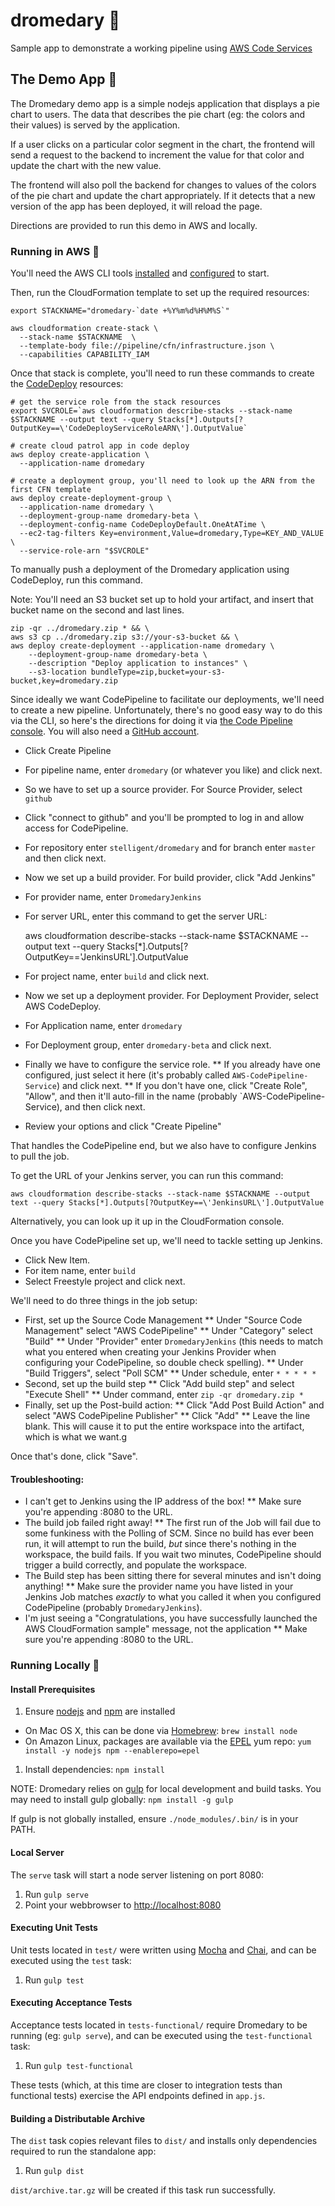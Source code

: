 # dromedary :dromedary_camel:
Sample app to demonstrate a working pipeline using [AWS Code Services](https://aws.amazon.com/awscode/)

## The Demo App :dromedary_camel:

The Dromedary demo app is a simple nodejs application that displays a pie chart to users. The data that
describes the pie chart (eg: the colors and their values) is served by the application.

If a user clicks on a particular color segment in the chart, the frontend will send a request to the
backend to increment the value for that color and update the chart with the new value.

The frontend will also poll the backend for changes to values of the colors of the pie chart and update the chart
appropriately. If it detects that a new version of the app has been deployed, it will reload the page.

Directions are provided to run this demo in AWS and locally. 

### Running in AWS :dromedary_camel:

You'll need the AWS CLI tools [installed](https://aws.amazon.com/cli/) and [configured](http://docs.aws.amazon.com/cli/latest/userguide/cli-chap-getting-started.html) to start.

Then, run the CloudFormation template to set up the required resources:

    export STACKNAME="dromedary-`date +%Y%m%d%H%M%S`"

    aws cloudformation create-stack \
      --stack-name $STACKNAME  \
      --template-body file://pipeline/cfn/infrastructure.json \
      --capabilities CAPABILITY_IAM

Once that stack is complete, you'll need to run these commands to create the [CodeDeploy](https://aws.amazon.com/codedeploy/) resources:

    # get the service role from the stack resources
    export SVCROLE=`aws cloudformation describe-stacks --stack-name $STACKNAME --output text --query Stacks[*].Outputs[?OutputKey==\'CodeDeployServiceRoleARN\'].OutputValue`

    # create cloud patrol app in code deploy
    aws deploy create-application \
      --application-name dromedary

    # create a deployment group, you'll need to look up the ARN from the first CFN template
    aws deploy create-deployment-group \
      --application-name dromedary \
      --deployment-group-name dromedary-beta \
      --deployment-config-name CodeDeployDefault.OneAtATime \
      --ec2-tag-filters Key=environment,Value=dromedary,Type=KEY_AND_VALUE \
      --service-role-arn "$SVCROLE"

To manually push a deployment of the Dromedary application using CodeDeploy, run this command. 

Note: You'll need an S3 bucket set up to hold your artifact, and insert that bucket name on the second and last lines.

    zip -qr ../dromedary.zip * && \
    aws s3 cp ../dromedary.zip s3://your-s3-bucket && \
    aws deploy create-deployment --application-name dromedary \
        --deployment-group-name dromedary-beta \
        --description "Deploy application to instances" \
        --s3-location bundleType=zip,bucket=your-s3-bucket,key=dromedary.zip

Since ideally we want CodePipeline to facilitate our deployments, we'll need to create a new pipeline. Unfortunately, there's no good easy way to do this via the CLI, so here's the directions for doing it via [the Code Pipeline console](https://console.aws.amazon.com/codepipeline/home?region=us-east-1#/dashboard). You will also need a [GitHub account](https://www.github.com).

* Click Create Pipeline
* For pipeline name, enter `dromedary` (or whatever you like) and click next.
* So we have to set up a source provider. For Source Provider, select `github`
* Click "connect to github" and you'll be prompted to log in and allow access for CodePipeline.
* For repository enter `stelligent/dromedary` and for branch enter `master` and then click next.
* Now we set up a build provider. For build provider, click "Add Jenkins"
* For provider name, enter `DromedaryJenkins`
* For server URL, enter this command to get the server URL:
 
    aws cloudformation describe-stacks --stack-name $STACKNAME --output text --query Stacks[*].Outputs[?OutputKey==\'JenkinsURL\'].OutputValue

* For project name, enter `build` and click next.
* Now we set up a deployment provider. For Deployment Provider, select AWS CodeDeploy.
* For Application name, enter `dromedary`
* For Deployment group, enter `dromedary-beta` and click next.
* Finally we have to configure the service role. 
** If you already have one configured, just select it here (it's probably called `AWS-CodePipeline-Service`) and click next.
** If you don't have one, click "Create Role", "Allow", and then it'll auto-fill in the name (probably `AWS-CodePipeline-Service), and then click next.
* Review your options and click "Create Pipeline"

That handles the CodePipeline end, but we also have to configure Jenkins to pull the job.

To get the URL of your Jenkins server, you can run this command:

    aws cloudformation describe-stacks --stack-name $STACKNAME --output text --query Stacks[*].Outputs[?OutputKey==\'JenkinsURL\'].OutputValue

Alternatively, you can look up it up in the CloudFormation console.

Once you have CodePipeline set up, we'll need to tackle setting up Jenkins.

* Click New Item.
* For item name, enter `build`
* Select Freestyle project and click next.

We'll need to do three things in the job setup:

* First, set up the Source Code Management
** Under "Source Code Management" select "AWS CodePipeline"
** Under "Category" select "Build"
** Under "Provider" enter `DromedaryJenkins` (this needs to match what you entered when creating your Jenkins Provider when configuring your CodePipeline, so double check spelling).
** Under "Build Triggers", select "Poll SCM"
** Under schedule, enter `* * * * *`
* Second, set up the build step
** Click "Add build step" and select "Execute Shell"
** Under command, enter `zip -qr dromedary.zip *`
* Finally, set up the Post-build action:
** Click "Add Post Build Action" and select "AWS CodePipeline Publisher"
** Click "Add"
** Leave the line blank. This will cause it to put the entire workspace into the artifact, which is what we want.g

Once that's done, click "Save".
 
#### Troubleshooting:

* I can't get to Jenkins using the IP address of the box!
** Make sure you're appending :8080 to the URL.
* The build job failed right away!
** The first run of the Job will fail due to some funkiness with the Polling of SCM. Since no build has ever been run, it will attempt to run the build, _but_ since there's nothing in the workspace, the build fails. If you wait two minutes, CodePipeline should trigger a build correctly, and populate the workspace.
* The Build step has been sitting there for several minutes and isn't doing anything!
** Make sure the provider name you have listed in your Jenkins Job matches _exactly_ to what you called it when you configured CodePipeline (probably `DromedaryJenkins`).
* I'm just seeing a "Congratulations, you have successfully launched the AWS CloudFormation sample" message, not the application
** Make sure you're appending :8080 to the URL.


### Running Locally :dromedary_camel:

#### Install Prerequisites 

1. Ensure [nodejs](https://nodejs.org/) and [npm](https://www.npmjs.com/) are installed
  * On Mac OS X, this can be done via [Homebrew](http://brew.sh/): `brew install node`
  * On Amazon Linux, packages are available via the [EPEL](https://fedoraproject.org/wiki/EPEL) yum repo: `yum install -y nodejs npm --enablerepo=epel`
1. Install dependencies: `npm install`

NOTE: Dromedary relies on [gulp](http://gulpjs.com/) for local development and build tasks.
You may need to install gulp globally: `npm install -g gulp`

If gulp is not globally installed, ensure `./node_modules/.bin/` is in your PATH.

#### Local Server

The `serve` task will start a node server listening on port 8080:

1. Run `gulp serve`
1. Point your webbrowser to [http://localhost:8080](http://localhost:8080)

#### Executing Unit Tests

Unit tests located in `test/` were written using [Mocha](https://mochajs.org/) and [Chai](http://chaijs.com/),
and can be executed using the `test` task:

1. Run `gulp test`

#### Executing Acceptance Tests

Acceptance tests located in `tests-functional/` require Dromedary to be running (eg: `gulp serve`), and can be
executed using the `test-functional` task:

1. Run `gulp test-functional`

These tests (which, at this time are closer to integration tests than functional tests) exercise the API
endpoints defined in `app.js`.

#### Building a Distributable Archive

The `dist` task copies relevant files to `dist/` and installs only dependencies required to run the standalone
app:

1. Run `gulp dist`

`dist/archive.tar.gz` will be created if this task run successfully.
